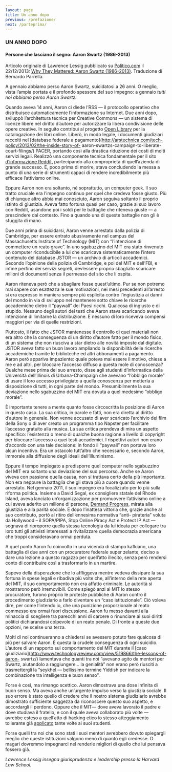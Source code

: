 ```yaml
---
layout: page
title: Un anno dopo
previous: /prefazione/
next: /parteprima/
---
```


### UN ANNO DOPO


#### Persone che lasciano il segno: Aaron Swartz (1986-2013)

Articolo originale di Lawrence Lessig pubblicato su
[Politico.com](Politico.com) il 22/12/2013: 
[Why They Mattered: Aaron Swartz (1986-2013)](http://www.politico.com/magazine/story/2013/12/aaron-swartz-obituary-101418.html).
Traduzione di Bernardo Parrella.

A gennaio abbiamo perso Aaron Swartz, suicidatosi a 26 anni. O meglio, vista
l’ampia portata e il profondo spessore del suo impegno: a gennaio *tutti noi
abbiamo perso Aaron Swartz.*

Quando aveva 14 anni, Aaron ci diede l’RSS — il protocollo operativo che
distribuisce automaticamente l’informazione su Internet. Due anni dopo,
sviluppò l’architettura tecnica per Creative Commons — un sistema di licenze
libere nel diritto d’autore per autorizzare la libera condivisione delle opere
creative. In seguito contribuì al progetto [Open
Library](https://openlibrary.org/) per la catalogazione dei libri online.
Liberò, in modo legale, i documenti giudiziari raccolti nel [database federale
a pagamento](http://arstechnica.com/tech-policy/2013/02/the-inside-story-of-
aaron-swartzs-campaign-to-liberate-court-filings/) PACER, portando così alla
drastica riduzione dei costi di molti servizi legali. Realizzò una componente
tecnica fondamentale per il sito [d’informazione
Reddit,](http://www.reddit.com/) partecipando alla comproprietà di
quell’azienda di grande successo. E, poco prima di morire, stava concludendo
la messa a punto di una serie di strumenti capaci di rendere incredibilmente
più efficace l’attivismo online.

Eppure Aaron non era soltanto, né soprattutto, un computer geek. Il suo tratto
cruciale era l’impegno continuo per quel che credeva fosse giusto. Più di
chiunque altro abbia mai conosciuto, Aaron seguiva soltanto il proprio istinto
di giustizia. Aveva fatto fortuna quasi per caso, grazie al suo lavoro con
Reddit, usandone poi i soldi per le battaglie che riteneva giuste — a
prescindere dal contesto. Fino a quando una di queste battaglie non gli è
sfuggita di mano.

Due anni prima di suicidarsi, Aaron venne arrestato dalla polizia di
Cambridge, per essere entrato abusivamente nel campus del Massachusetts
Institute of Technology (MIT) con “l’intenzione di commettere un reato grave”.
In uno sgabuzzino del MIT era stato rinvenuto un computer riconducibile a lui
che scaricava sistematicamente l’intero contenuto del database JSTOR — un
archivio di articoli accademici. Secondo l’opinione della polizia di
Cambridge, e poi del MIT e dell’FBI, e infine perfino dei servizi segreti,
dev’essere proprio sbagliato scaricare milioni di documenti senza il permesso
del sito che li ospita.

Aaron riteneva però che a sbagliare fosse quest’ultimo. Pur se non potremo mai
sapere con esattezza le sue motivazioni, nei mesi precedenti all’arresto si
era espresso in maniera sempre più esplicita contro l’ingiustizia ai danni del
mondo in via di sviluppo nel mantenere sotto chiave le ricerche accademiche
dietro il “paywall” dei Paesi ricchi. Qualcosa di ingiusto e di stupido.
Nessuno degli autori dei testi che Aaron stava scaricando aveva intenzione di
limitarne la distribuzione. E nessuno di loro riceveva compensi maggiori per
via di quelle restrizioni.

Piuttosto, il fatto che JSTOR mantenesse il controllo di quei materiali non
era altro che la conseguenza di un diritto d’autore fatto per il mondo fisico,
di un sistema che non riusciva a star dietro alle novità imposte dal digitale.
JSTOR aveva fatto un buon lavoro ampliando la disponibilità delle ricerche
accademiche tramite le biblioteche ed altri abbonamenti a pagamento. Aaron
però appariva impaziente: quale poteva mai essere il motivo, chiese a me e ad
altri, per bloccare l’accesso diffuso a questa mole di conoscenza? Qualche
mese prima del suo arresto, disse agli studenti d’informatica della Università
dell’Illinois di Urbana-Champaign che avevano “l’obbligo morale” di usare il
loro accesso privilegiato a quella conoscenza per metterla a disposizione di
tutti, in ogni parte del mondo. Presumibilmente la sua deviazione nello
sgabuzzino del MIT era dovuta a quel medesimo “obbligo morale”.

È importante tenere a mente quanto fosse circoscritta la posizione di Aaron in
questo caso. La sua critica, in parole e fatti, non era diretta al diritto
d’autore in generale. Non venne accusato di aver scaricato l’archivio dei film
della Sony o di aver creato un programma tipo Napster per facilitare l’accesso
gratuito alla musica. La sua critica prendeva di mira un aspetto specifico:
l’esistenza o meno di qualche buona ragione a livello di copyright per
bloccare l’accesso a quei testi accademici. I rispettivi autori non erano
d’accordo con una tale decisione: in fondo il “paywall” non portava loro alcun
incentivo. Era un ostacolo tutt’altro che necessario e, secondo Aaron,
immorale alla diffusione degli ideali dell’Illuminismo.

Eppure il tempo impiegato a predisporre quel computer nello sgabuzzino del MIT
era soltanto una deviazione del suo percorso. Anche se Aaron viveva con
passione quella causa, non si trattava certo della più importante. Non era
neppure la battaglia che gli stava più a cuore quando venne arrestato. Nel
gennaio 2011, il suo impegno era focalizzato per lo più sulla riforma
politica. Insieme a David Segal, ex consigliere statale del Rhode Island,
aveva lanciato un’organizzazione per promuovere l’attivismo online a cui aveva
aderito un milione di persone, [Demand Progress,](http://demandprogress.org/)
mirata alla giustizia e alla parità sociale. E dopo l’inattesa vittoria che,
grazie anche al suo contributo, portò al ritiro dell’ennesima normativa “anti-
pirateria” voluta da Hollywood – il SOPA/PIPA, Stop Online Piracy Act e
Protect IP Act — sognava di riproporre quella stessa tecnologia da lui ideata
per collegare tra loro tutti gli attivisti interessati a rivitalizzare quella
democrazia americana che troppi consideravano ormai perduta.

A quel punto Aaron fu coinvolto in una vicenda di stampo kafkiano, una
battaglia di due anni con un procuratore federale super zelante, deciso a dare
una lezione a questo ragazzo per quell’atto illecito, senza però rendersi
conto di contribuire così a trasformarlo in un martire.

Sapevo della disperazione che lo affliggeva mentre vedeva dissipare la sua
fortuna in spese legali e ribadiva più volte che, all’interno della rete
aperta del MIT, il suo comportamento non era affatto criminale. Le autorità si
mostrarono però irremovibili. Come spiegò anzi al MIT lo stesso procuratore,
furono proprio le proteste pubbliche di Aaron contro il procedimento
giudiziario a farlo diventare un “caso istituzionale”. Ciò voleva dire, per
come l’intendo io, che una punizione proporzionale al reato commesso era ormai
fuori discussione. Aaron fu messo davanti alla minaccia di scegliere tra
parecchi anni di carcere o rinunciare ai suoi diritti politici dichiarandosi
colpevole di un reato penale. Di fronte a queste due opzioni, ne scelse una
terza.

Molti di noi continueranno a chiedersi se avessero potuto fare qualcosa di più
per salvare Aaron. È questa la crudele conseguenza di ogni suicidio. L’autore
di un rapporto sul comportamento del MIT durante il [caso
giudiziario](http://www.technologyreview.com/view/519866/the-lessons-of-aaron-
swartz/) lamentava che quanti tra noi “avevano agito da mentori per Swartz,
aiutandolo a raggiungere… la genialità” non erano però riusciti a
trasmettergli la “seykhel — bellissimo termine Yiddish per indicare la
combinazione tra intelligenza e buon senso”.

Forse è così, ma rimango scettico. Aaron dimostrava una dose infinita di buon
senso. Ma aveva anche un’urgente impulso verso la giustizia sociale. Il suo
errore è stato quello di credere che il nostro sistema giudiziario avrebbe
dimostrato sufficiente saggezza da riconoscere questo suo aspetto, e
accordargli il perdono. Oppure che il MIT— dove aveva lavorato il padre e dove
studiava il fratello, e con il quale aveva collaborato più volte — avrebbe
esteso a quell’atto di hacking etico lo stesso atteggiamento tollerante già
[applicato](http://www.amazon.com/dp/0262515849/ref=rdr_ext_tmb) tante volte
ai suoi studenti.

Forse quelli tra noi che sono stati i suoi mentori avrebbero dovuto spiegargli
meglio che queste istituzioni valgono meno di quanto egli credesse. O magari
dovremmo impegnarci nel renderle migliori di quello che lui pensava fossero
già.

*Lawrence Lessig insegna giurisprudenza e leadership presso la Harvard Law
School.*
